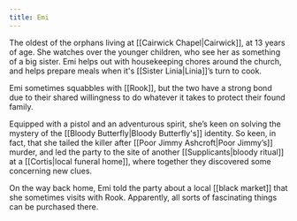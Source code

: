 ```yaml
---
title: Emi
---
```


The oldest of the orphans living at [[Cairwick Chapel|Cairwick]], at 13 years of age. She watches over the younger children, who see her as something of a big sister. Emi helps out with housekeeping chores around the church, and helps prepare meals when it's [[Sister Linia|Linia]]’s turn to cook.

Emi sometimes squabbles with [[Rook]], but the two have a strong bond due to their shared willingness to do whatever it takes to protect their found family.

Equipped with a pistol and an adventurous spirit, she’s keen on solving the mystery of the [[Bloody Butterfly|Bloody Butterfly's]] identity. So keen, in fact, that she tailed the killer after [[Poor Jimmy Ashcroft|Poor Jimmy’s]] murder, and led the party to the site of another [[Supplicants|bloody ritual]] at a [[Cortis|local funeral home]], where together they discovered some concerning new clues.

On the way back home, Emi told the party about a local [[black market]] that she sometimes visits with Rook. Apparently, all sorts of fascinating things can be purchased there.